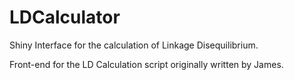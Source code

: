 # LDCalculator
Shiny Interface for the calculation of Linkage Disequilibrium.

Front-end for the LD Calculation script originally written by James.
